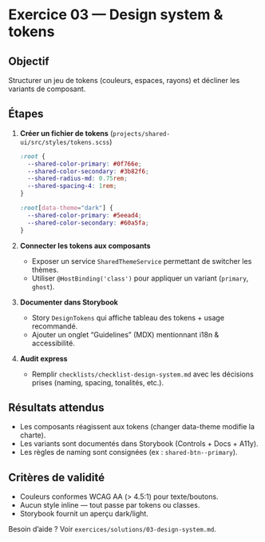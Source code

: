 # Exercice 03 — Design system & tokens

## Objectif
Structurer un jeu de tokens (couleurs, espaces, rayons) et décliner les variants de composant.

## Étapes

1. **Créer un fichier de tokens** (`projects/shared-ui/src/styles/tokens.scss`)
   ```scss
   :root {
     --shared-color-primary: #0f766e;
     --shared-color-secondary: #3b82f6;
     --shared-radius-md: 0.75rem;
     --shared-spacing-4: 1rem;
   }

   :root[data-theme="dark"] {
     --shared-color-primary: #5eead4;
     --shared-color-secondary: #60a5fa;
   }
   ```

2. **Connecter les tokens aux composants**
   - Exposer un service `SharedThemeService` permettant de switcher les thèmes.
   - Utiliser `@HostBinding('class')` pour appliquer un variant (`primary`, `ghost`).

3. **Documenter dans Storybook**
   - Story `DesignTokens` qui affiche tableau des tokens + usage recommandé.
   - Ajouter un onglet “Guidelines” (MDX) mentionnant i18n & accessibilité.

4. **Audit express**
   - Remplir `checklists/checklist-design-system.md` avec les décisions prises (naming, spacing, tonalités, etc.).

## Résultats attendus

- Les composants réagissent aux tokens (changer data-theme modifie la charte).
- Les variants sont documentés dans Storybook (Controls + Docs + A11y).
- Les règles de naming sont consignées (ex : `shared-btn--primary`).

## Critères de validité

- Couleurs conformes WCAG AA (> 4.5:1) pour texte/boutons.
- Aucun style inline — tout passe par tokens ou classes.
- Storybook fournit un aperçu dark/light.

Besoin d’aide ? Voir `exercices/solutions/03-design-system.md`.
